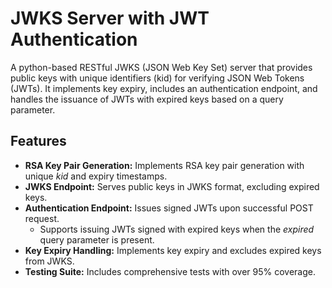 # JWKS Server with JWT Authentication
A python-based RESTful JWKS (JSON Web Key Set) server that provides public keys with unique identifiers (kid) for verifying JSON Web Tokens (JWTs). It implements key expiry, includes an authentication endpoint, and handles the issuance of JWTs with expired keys based on a query parameter.

## Features
* **RSA Key Pair Generation:** Implements RSA key pair generation with unique *kid* and expiry timestamps.
* **JWKS Endpoint:** Serves public keys in JWKS format, excluding expired keys.
* **Authentication Endpoint:** Issues signed JWTs upon successful POST request.
  * Supports issuing JWTs signed with expired keys when the *expired* query parameter is present.
* **Key Expiry Handling:** Implements key expiry and excludes expired keys from JWKS.
* **Testing Suite:** Includes comprehensive tests with over 95% coverage.

